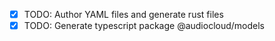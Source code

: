 - [x] TODO: Author YAML files and generate rust files
- [x] TODO: Generate typescript package @audiocloud/models
